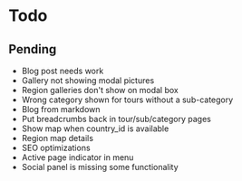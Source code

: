 # Todo

## Pending

- Blog post needs work
- Gallery not showing modal pictures
- Region galleries don't show on modal box
- Wrong category shown for tours without a sub-category
- Blog from markdown
- Put breadcrumbs back in tour/sub/category pages
- Show map when country_id is available
- Region map details
- SEO optimizations
- Active page indicator in menu
- Social panel is missing some functionality
